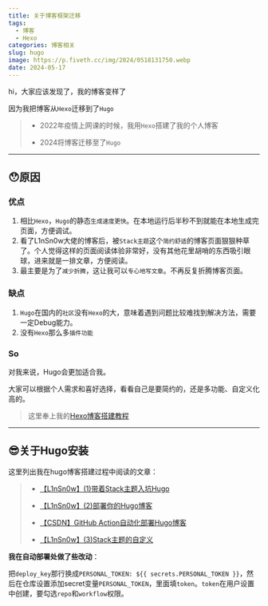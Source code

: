 ```yaml
---
title: 关于博客框架迁移
tags:
  - 博客
  - Hexo
categories: 博客相关
slug: hugo
image: https://p.fiveth.cc/img/2024/0518131750.webp
date: 2024-05-17
---
```


hi，大家应该发现了，我的博客变样了

因为我把博客从`Hexo`迁移到了`Hugo`

> - 2022年疫情上网课的时候，我用`Hexo`搭建了我的个人博客
> 
> - 2024将博客迁移至了`Hugo`

------

## 😯原因

### 优点

1. 相比`Hexo`，`Hugo`的静态`生成速度更快`。在本地运行后半秒不到就能在本地生成完页面，方便调试。
2. 看了L1nSn0w大佬的博客后，被`Stack主题`这个`简约舒适`的博客页面狠狠种草了。个人觉得这样的页面阅读体验非常好，没有其他花里胡哨的东西吸引眼球，进来就是一排文章，方便阅读。
3. 最主要是为了`减少折腾`，这让我可以`专心地写文章`。不再反复折腾博客页面。

### 缺点

1. `Hugo`在国内的`社区`没有`Hexo`的大，意味着遇到问题比较难找到解决方法，需要一定Debug能力。
2. 没有`Hexo`那么多`插件功能`

### So

对我来说，Hugo会更加适合我。

大家可以根据个人需求和喜好选择，看看自己是要简约的，还是多功能、自定义化高的。

> 这里奉上我的[Hexo博客搭建教程](https://blog.fiveth.cc/tags/hexo/)

------

## 😎关于Hugo安装

这里列出我在hugo博客搭建过程中阅读的文章：

>- [【L1nSn0w】(1)带着Stack主题入坑Hugo](https://blog.linsnow.cn/p/join-hugo-and-stack/)
>
>- [【L1nSn0w】(2)部署你的Hugo博客](https://blog.linsnow.cn/p/deploy-hugo/)
>
>- [【CSDN】GitHub Action自动化部署Hugo博客](https://blog.csdn.net/m0_51993913/article/details/132657065)
>
>- [【L1nSn0w】(3)Stack主题的自定义](https://blog.linsnow.cn/p/modify-hugo/)

**我在自动部署处做了些改动**：

把`deploy_key`那行换成`PERSONAL_TOKEN: ${{ secrets.PERSONAL_TOKEN }}`，然后在仓库设置添加secret变量`PERSONAL_TOKEN`，里面填`token`。`token`在用户设置中创建，要勾选`repo`和`workflow`权限。

